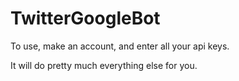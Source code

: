 # TwitterGoogleBot

To use, make an account, and enter all your api keys. 

It will do pretty much everything else for you.
